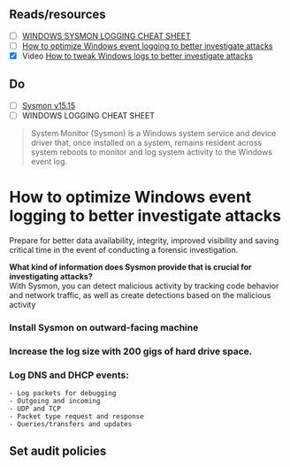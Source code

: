 ## Reads/resources
- [ ] [WINDOWS SYSMON LOGGING CHEAT SHEET ](https://static1.squarespace.com/static/552092d5e4b0661088167e5c/t/5eb3687f39d69d48c403a42a/1588816000014/Windows+Sysmon+Logging+Cheat+Sheet_Jan_2020.pdf)
- [ ] [How to optimize Windows event logging to better investigate attacks](https://www.csoonline.com/article/569759/how-to-optimize-windows-event-logging-to-better-investigate-attacks.html)
- [x] Video [How to tweak Windows logs to better investigate attacks ](https://www.youtube.com/watch?v=i3HShJqLpE8)
## Do
- [ ] [Sysmon v15.15](https://learn.microsoft.com/en-us/sysinternals/downloads/sysmon)
- [ ] WINDOWS LOGGING CHEAT SHEET
> System Monitor (Sysmon) is a Windows system service and device driver that, once installed on a system, remains resident across system reboots to monitor and log system activity to the Windows event log.

# How to optimize Windows event logging to better investigate attacks

Prepare for better data availability, integrity, improved visibility and saving critical time in the event of conducting a forensic investigation.

__What kind of information does Sysmon provide that is crucial for investigating attacks?__ \
With Sysmon, you can detect malicious activity by tracking code behavior and network traffic, as well as create detections based on the malicious activity


### Install Sysmon on outward-facing machine
### Increase the log size with 200 gigs of hard drive space.
### Log DNS and DHCP events:
    - Log packets for debugging
    - Outgoing and incoming
    - UDP and TCP
    - Packet type request and response
    - Queries/transfers and updates

## Set audit policies
